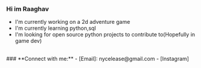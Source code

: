 ### **Hi im Raaghav**
- I'm currently working on a 2d adventure game
- I'm currently learning python,sql
- I'm looking for open source python projects to contribute to(Hopefully in game dev)

</br>
### **Connect with me:**
- [Email]: nycelease@gmail.com
- [Instagram] 

[Instagram]: https://www.instagram.com/nycelease/
